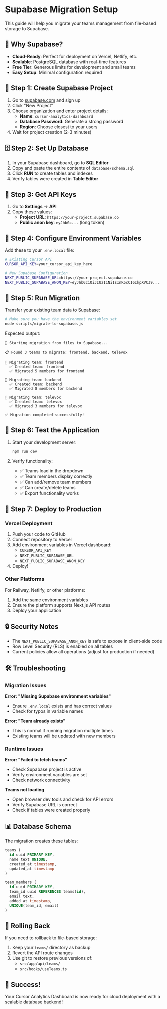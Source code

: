 # Supabase Migration Setup

This guide will help you migrate your teams management from file-based storage to Supabase.

## 🎯 **Why Supabase?**

- **Cloud-Ready**: Perfect for deployment on Vercel, Netlify, etc.
- **Scalable**: PostgreSQL database with real-time features
- **Free Tier**: Generous limits for development and small teams
- **Easy Setup**: Minimal configuration required

## 🚀 **Step 1: Create Supabase Project**

1. Go to [supabase.com](https://supabase.com) and sign up
2. Click "New Project"
3. Choose organization and enter project details:
   - **Name**: `cursor-analytics-dashboard`
   - **Database Password**: Generate a strong password
   - **Region**: Choose closest to your users
4. Wait for project creation (2-3 minutes)

## 🗄️ **Step 2: Set Up Database**

1. In your Supabase dashboard, go to **SQL Editor**
2. Copy and paste the entire contents of `database/schema.sql`
3. Click **RUN** to create tables and indexes
4. Verify tables were created in **Table Editor**

## 🔑 **Step 3: Get API Keys**

1. Go to **Settings** → **API**
2. Copy these values:
   - **Project URL**: `https://your-project.supabase.co`
   - **Public anon key**: `eyJhbGc...` (long token)

## 🔧 **Step 4: Configure Environment Variables**

Add these to your `.env.local` file:

```bash
# Existing Cursor API
CURSOR_API_KEY=your_cursor_api_key_here

# New Supabase Configuration
NEXT_PUBLIC_SUPABASE_URL=https://your-project.supabase.co
NEXT_PUBLIC_SUPABASE_ANON_KEY=eyJhbGciOiJIUzI1NiIsInR5cCI6IkpXVCJ9...
```

## 🚚 **Step 5: Run Migration**

Transfer your existing team data to Supabase:

```bash
# Make sure you have the environment variables set
node scripts/migrate-to-supabase.js
```

Expected output:
```
🚀 Starting migration from files to Supabase...

📋 Found 3 teams to migrate: frontend, backend, televox

🔄 Migrating team: frontend
  ✅ Created team: frontend
  ✅ Migrated 5 members for frontend

🔄 Migrating team: backend
  ✅ Created team: backend
  ✅ Migrated 8 members for backend

🔄 Migrating team: televox
  ✅ Created team: televox
  ✅ Migrated 3 members for televox

✅ Migration completed successfully!
```

## 🧪 **Step 6: Test the Application**

1. Start your development server:
   ```bash
   npm run dev
   ```

2. Verify functionality:
   - ✅ Teams load in the dropdown
   - ✅ Team members display correctly
   - ✅ Can add/remove team members
   - ✅ Can create/delete teams
   - ✅ Export functionality works

## 🚀 **Step 7: Deploy to Production**

### Vercel Deployment

1. Push your code to GitHub
2. Connect repository to Vercel
3. Add environment variables in Vercel dashboard:
   - `CURSOR_API_KEY`
   - `NEXT_PUBLIC_SUPABASE_URL`
   - `NEXT_PUBLIC_SUPABASE_ANON_KEY`
4. Deploy!

### Other Platforms

For Railway, Netlify, or other platforms:
1. Add the same environment variables
2. Ensure the platform supports Next.js API routes
3. Deploy your application

## 🔒 **Security Notes**

- The `NEXT_PUBLIC_SUPABASE_ANON_KEY` is safe to expose in client-side code
- Row Level Security (RLS) is enabled on all tables
- Current policies allow all operations (adjust for production if needed)

## 🛠️ **Troubleshooting**

### Migration Issues

**Error: "Missing Supabase environment variables"**
- Ensure `.env.local` exists and has correct values
- Check for typos in variable names

**Error: "Team already exists"**
- This is normal if running migration multiple times
- Existing teams will be updated with new members

### Runtime Issues

**Error: "Failed to fetch teams"**
- Check Supabase project is active
- Verify environment variables are set
- Check network connectivity

**Teams not loading**
- Open browser dev tools and check for API errors
- Verify Supabase URL is correct
- Check if tables were created properly

## 📊 **Database Schema**

The migration creates these tables:

```sql
teams (
  id uuid PRIMARY KEY,
  name text UNIQUE,
  created_at timestamp,
  updated_at timestamp
)

team_members (
  id uuid PRIMARY KEY,
  team_id uuid REFERENCES teams(id),
  email text,
  added_at timestamp,
  UNIQUE(team_id, email)
)
```

## 🔄 **Rolling Back**

If you need to rollback to file-based storage:

1. Keep your `teams/` directory as backup
2. Revert the API route changes
3. Use git to restore previous versions of:
   - `src/app/api/teams/`
   - `src/hooks/useTeams.ts`

## 🎉 **Success!**

Your Cursor Analytics Dashboard is now ready for cloud deployment with a scalable database backend! 